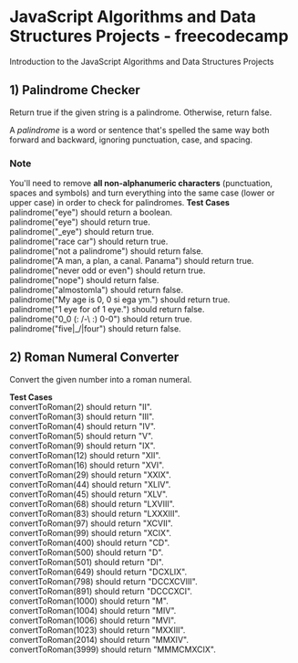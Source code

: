 # JavaScript Algorithms and Data Structures Projects - freecodecamp
Introduction to the JavaScript Algorithms and Data Structures Projects

## 1) Palindrome Checker
Return true if the given string is a palindrome. Otherwise, return false.

A *palindrome* is a word or sentence that's spelled the same way both forward and backward, ignoring punctuation, case, and spacing.

### Note
You'll need to remove **all non-alphanumeric characters** (punctuation, spaces and symbols) and turn everything into the same case (lower or upper case) in order to check for palindromes.
**Test Cases**  
palindrome("eye") should return a boolean.  
palindrome("eye") should return true.  
palindrome("_eye") should return true.  
palindrome("race car") should return true.  
palindrome("not a palindrome") should return false.  
palindrome("A man, a plan, a canal. Panama") should return true.  
palindrome("never odd or even") should return true.  
palindrome("nope") should return false.  
palindrome("almostomla") should return false.  
palindrome("My age is 0, 0 si ega ym.") should return true.  
palindrome("1 eye for of 1 eye.") should return false.  
palindrome("0_0 (: /-\ :) 0-0") should return true.  
palindrome("five|\_/|four") should return false.  

## 2) Roman Numeral Converter
Convert the given number into a roman numeral.

**Test Cases**  
convertToRoman(2) should return "II".  
convertToRoman(3) should return "III".  
convertToRoman(4) should return "IV".  
convertToRoman(5) should return "V".  
convertToRoman(9) should return "IX".  
convertToRoman(12) should return "XII".  
convertToRoman(16) should return "XVI".  
convertToRoman(29) should return "XXIX".  
convertToRoman(44) should return "XLIV".  
convertToRoman(45) should return "XLV".  
convertToRoman(68) should return "LXVIII".  
convertToRoman(83) should return "LXXXIII".  
convertToRoman(97) should return "XCVII".  
convertToRoman(99) should return "XCIX".  
convertToRoman(400) should return "CD".  
convertToRoman(500) should return "D".  
convertToRoman(501) should return "DI".  
convertToRoman(649) should return "DCXLIX".  
convertToRoman(798) should return "DCCXCVIII".  
convertToRoman(891) should return "DCCCXCI".  
convertToRoman(1000) should return "M".  
convertToRoman(1004) should return "MIV".  
convertToRoman(1006) should return "MVI".  
convertToRoman(1023) should return "MXXIII".  
convertToRoman(2014) should return "MMXIV".  
convertToRoman(3999) should return "MMMCMXCIX".  
